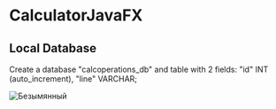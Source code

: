 # CalculatorJavaFX

## Local Database

Create a database "calcoperations_db" and table with 2 fields: "id" INT (auto_increment), "line" VARCHAR;


![Безымянный](https://user-images.githubusercontent.com/35997083/63111758-0cf72080-bf97-11e9-8735-cfbb7e5709f4.png)





